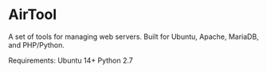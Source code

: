 AirTool
=======
A set of tools for managing web servers. Built for Ubuntu, Apache, MariaDB, and PHP/Python.

Requirements:
Ubuntu 14+
Python 2.7
